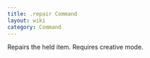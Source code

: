 ```yaml
---
title: .repair Command
layout: wiki
category: Command
---
```

Repairs the held item. Requires creative mode.

